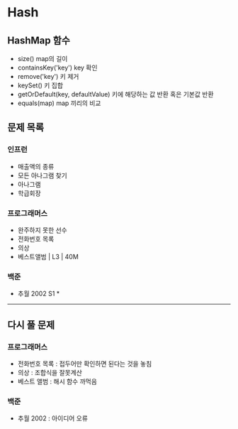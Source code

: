 # Hash

## HashMap 함수

- size() map의 길이
- containsKey('key') key 확인
- remove('key') 키 제거
- keySet() 키 집합
- getOrDefault(key, defaultValue) 키에 해당하는 값 반환 혹은 기본값 반환
- equals(map) map 끼리의 비교

## 문제 목록

### 인프런

- 매출액의 종류
- 모든 아나그램 찾기
- 아나그램
- 학급회장

### 프로그래머스

- 완주하지 못한 선수
- 전화번호 목록
- 의상
- 베스트앨범 | L3 | 40M

### 백준

- 추월 2002 S1 *

---

## 다시 풀 문제

### 프로그래머스

- 전화번호 목록 : 접두어만 확인하면 된다는 것을 놓침
- 의상 : 조합식을 잘못계산
- 베스트 앨범 : 해시 함수 까먹음

### 백준

- 추월 2002 : 아이디어 오류